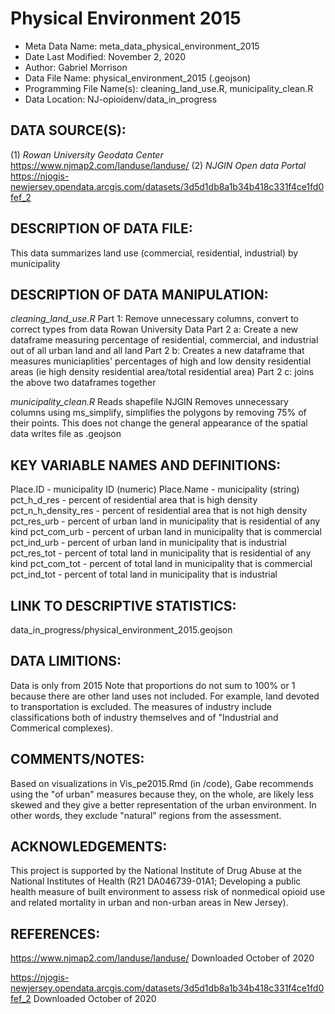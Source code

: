 
# Physical Environment 2015 # 

- Meta Data Name: meta_data_physical_environment_2015
- Date Last Modified: November 2, 2020
- Author: Gabriel Morrison 
- Data File Name: physical_environment_2015 (.geojson)
- Programming File Name(s): cleaning_land_use.R, municipality_clean.R
- Data Location: NJ-opioidenv/data_in_progress

## DATA SOURCE(S): 
(1) *Rowan University Geodata Center* https://www.njmap2.com/landuse/landuse/
(2) *NJGIN Open data Portal* https://njogis-newjersey.opendata.arcgis.com/datasets/3d5d1db8a1b34b418c331f4ce1fd0fef_2

## DESCRIPTION OF DATA FILE: 
This data summarizes land use (commercial, residential, industrial) by municipality 


## DESCRIPTION OF DATA MANIPULATION:

*cleaning_land_use.R*
Part 1: Remove unnecessary columns, convert to correct types from data Rowan University Data
Part 2 a: Create a new dataframe measuring percentage of residential, commercial, and industrial out of all urban land and all land 
Part 2 b: Creates a new dataframe that measures municiaplities' percentages of high and low density residential areas (ie high density residential area/total residential area)
Part 2 c: joins the above two dataframes together 


*municipality_clean.R*
Reads shapefile NJGIN
Removes unnecessary columns
using ms_simplify, simplifies the polygons by removing 75% of their points. This does not change the general appearance of the spatial data
writes file as .geojson 

## KEY VARIABLE NAMES AND DEFINITIONS:
Place.ID - municipality ID (numeric)
Place.Name - municipality (string)
pct_h_d_res - percent of residential area that is high density 
pct_n_h_density_res - percent of residential area that is not high density 
pct_res_urb - percent of urban land in municipality that is residential of any kind
pct_com_urb - percent of urban land in municipality that is commercial 
pct_ind_urb -  percent of urban land in municipality that is industrial 
pct_res_tot - percent of total land in municipality that is residential of any kind
pct_com_tot - percent of total land in municipality that is commercial 
pct_ind_tot - percent of total land in municipality that is industrial  

## LINK TO DESCRIPTIVE STATISTICS:

data_in_progress/physical_environment_2015.geojson


## DATA LIMITIONS:
Data is only from 2015
Note that proportions do not sum to 100% or 1 because there are other land uses not included. For example, land devoted to transportation is excluded.
The measures of industry include classifications both of industry themselves and of "Industrial and Commerical complexes). 


## COMMENTS/NOTES:  
Based on visualizations in Vis_pe2015.Rmd (in /code), Gabe recommends using the "of urban" measures because they, on the whole, are likely less skewed and they give a better representation of the urban environment. In other words, they exclude "natural" regions from the assessment. 

## ACKNOWLEDGEMENTS:  
This project is supported by the National Institute of Drug Abuse at the National Institutes of Health (R21 DA046739-01A1; Developing a public health measure of built environment to assess risk of nonmedical opioid use and related mortality in urban and non-urban areas in New Jersey). 

## REFERENCES:
https://www.njmap2.com/landuse/landuse/
Downloaded October of 2020

https://njogis-newjersey.opendata.arcgis.com/datasets/3d5d1db8a1b34b418c331f4ce1fd0fef_2
Downloaded October of 2020

